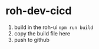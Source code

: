 # roh-dev-cicd

1. build in the roh-ui `npm run build`
2. copy the build file here
3. push to github

